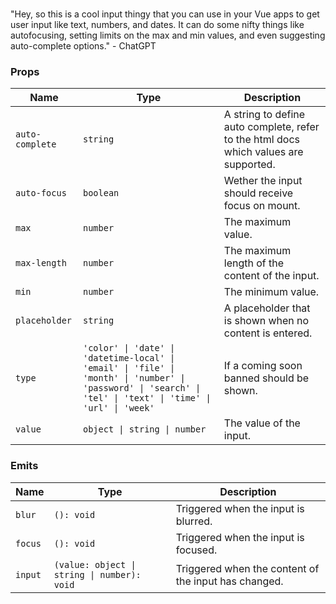# <flux-form-input/>

"Hey, so this is a cool input thingy that you can use in your Vue apps to get user input like text, numbers, and
dates. It can do some nifty things like autofocusing, setting limits on the max and min values, and even
suggesting auto-complete options." - ChatGPT

### Props

| Name            | Type                                                                                                                                                          | Description                                                                          |
|-----------------|---------------------------------------------------------------------------------------------------------------------------------------------------------------|--------------------------------------------------------------------------------------|
| `auto-complete` | `string`                                                                                                                                                      | A string to define auto complete, refer to the html docs which values are supported. |
| `auto-focus`    | `boolean`                                                                                                                                                     | Wether the input should receive focus on mount.                                      |
| `max`           | `number`                                                                                                                                                      | The maximum value.                                                                   |
| `max-length`    | `number`                                                                                                                                                      | The maximum length of the content of the input.                                      |
| `min`           | `number`                                                                                                                                                      | The minimum value.                                                                   |
| `placeholder`   | `string`                                                                                                                                                      | A placeholder that is shown when no content is entered.                              |
| `type`          | `'color' \| 'date' \| 'datetime-local' \| 'email' \| 'file' \| 'month' \| 'number' \| 'password' \| 'search' \| 'tel' \| 'text' \| 'time' \| 'url' \| 'week'` | If a coming soon banned should be shown.                                             |
| `value`         | `object \| string \| number`                                                                                                                                  | The value of the input.                                                              |

### Emits

| Name    | Type                                        | Description                                          |
|---------|---------------------------------------------|------------------------------------------------------|
| `blur`  | `(): void`                                  | Triggered when the input is blurred.                 |
| `focus` | `(): void`                                  | Triggered when the input is focused.                 |
| `input` | `(value: object \| string \| number): void` | Triggered when the content of the input has changed. |
